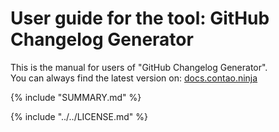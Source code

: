 # User guide for the tool: GitHub Changelog Generator

This is the manual for users of "GitHub Changelog Generator".  
You can always find the latest version on: [docs.contao.ninja][1]


{% include "SUMMARY.md" %}

{% include "../../LICENSE.md" %}


[1]: http://docs.contao.ninja/
